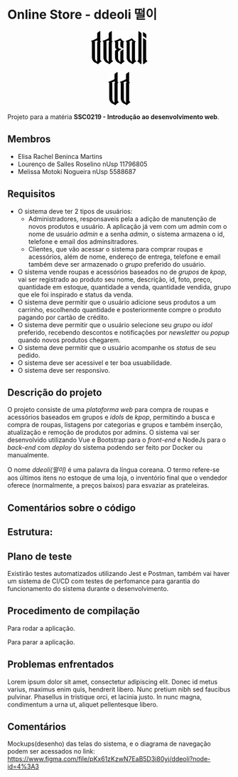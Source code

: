 # Online Store - ddeoli 떨이
<!DOCTYPE html>
<html>
<head>
</head>
<body>
<p align="center"><img src="img/ddeoli.svg" style="background-color: #FFFFFF;" /></p>
<p align="center"><img src="assets/favicon.svg" style="background-color: #FFFFFF;" /></p>
</body>
</html>


Projeto para a matéria **SSC0219 - Introdução ao desenvolvimento web**.

## Membros

- Elisa Rachel Beninca Martins
- Lourenço de Salles Roselino nUsp 11796805
- Melissa Motoki Nogueira nUsp 5588687

## Requisitos

- O sistema deve ter 2 tipos de usuários:
	- Administradores, responsaveis pela a adição de manutenção de novos produtos e usuário. A aplicação já vem com um admin com o nome de usuário _admin_ e a senha _admin_, o sistema armazena o id, telefone e email dos adminsitradores.
	- Clientes, que vão acessar o sistema para comprar roupas e acessórios, além de nome, endereço de entrega, telefone e email também deve ser armazenado o _grupo_ preferido do usuário.
- O sistema vende roupas e acessórios baseados no de _grupos_ de _kpop_, vai ser registrado ao produto seu nome, descrição, id, foto, preço, quantidade em estoque, quantidade a venda, quantidade vendida, grupo que ele foi inspirado e status da venda.
- O sistema deve permitir que o usuário adicione seus produtos a um carrinho, escolhendo quantidade e posteriormente compre o produto pagando por cartão de crédito.
- O sistema deve permitir que o usuário selecione seu _grupo_ ou _idol_ preferido, recebendo descontos e notificações por _newsletter_ ou _popup_ quando novos produtos chegarem.
- O sistema deve permitir que o usuário acompanhe os _status_ de seu pedido.
- O sistema deve ser acessivel e ter boa usuabilidade.
- O sistema deve ser responsivo.

## Descrição do projeto

O projeto consiste de uma _plataforma web_ para compra de roupas e acessórios baseados em grupos e _idols_ de _kpop_, permitindo a busca e compra de roupas, listagens por categorias e grupos e também inserção, atualização e remoção de produtos por admins. O sistema vai ser desenvolvido utilizando Vue e Bootstrap para o _front-end_ e NodeJs para o _back-end_ com _deploy_ do sistema podendo ser feito por Docker ou manualmente.

O nome _ddeoli(떨이)_ é uma palavra da língua coreana. O termo refere-se aos últimos itens no estoque de uma loja, o inventório final que o vendedor oferece (normalmente, a preços baixos) para esvaziar as prateleiras.

## Comentários sobre o código


Estrutura:
-

## Plano de teste

Existirão testes automatizados utilizando Jest e Postman, também vai haver um sistema de CI/CD com testes de perfomance para garantia do funcionamento do sistema durante o desenvolvimento.


## Procedimento de compilação

Para rodar a aplicação.


Para parar a aplicação.


## Problemas enfrentados

Lorem ipsum dolor sit amet, consectetur adipiscing elit. Donec id metus varius, maximus enim quis, hendrerit libero. Nunc pretium nibh sed faucibus pulvinar. Phasellus in tristique orci, et lacinia justo. In nunc magna, condimentum a urna ut, aliquet pellentesque libero.

## Comentários

Mockups(desenho) das telas do sistema, e o diagrama de navegação podem ser acessados no link: https://www.figma.com/file/pKx61zKzwN7EaB5D3i80yj/ddeoli?node-id=4%3A3
